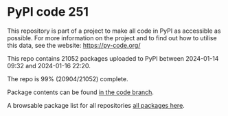 # PyPI code 251

This repository is part of a project to make all code in PyPI as accessible as possible. For more information 
on the project and to find out how to utilise this data, see the website: https://py-code.org/

This repo contains 21052 packages uploaded to PyPI between 
2024-01-14 09:32 and 2024-01-16 22:20.

The repo is 99% (20904/21052) complete.

Package contents can be found [in the code branch](https://github.com/pypi-data/pypi-mirror-251/tree/code/packages).

A browsable package list for all repositories [all packages here](https://py-code.org/repositories/pypi-mirror-251).


